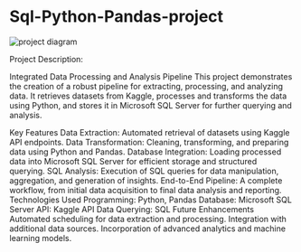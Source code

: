 # Sql-Python-Pandas-project
![project diagram](https://github.com/user-attachments/assets/f13fae64-ad53-4a38-91df-8cd4964a7864)

Project Description:

Integrated Data Processing and Analysis Pipeline
This project demonstrates the creation of a robust pipeline for extracting, processing, and analyzing data. It retrieves datasets from Kaggle, processes and transforms the data using Python, and stores it in Microsoft SQL Server for further querying and analysis.

Key Features
Data Extraction:
Automated retrieval of datasets using Kaggle API endpoints.
Data Transformation:
Cleaning, transforming, and preparing data using Python and Pandas.
Database Integration:
Loading processed data into Microsoft SQL Server for efficient storage and structured querying.
SQL Analysis:
Execution of SQL queries for data manipulation, aggregation, and generation of insights.
End-to-End Pipeline:
A complete workflow, from initial data acquisition to final data analysis and reporting.
Technologies Used
Programming: Python, Pandas
Database: Microsoft SQL Server
API: Kaggle API
Data Querying: SQL
Future Enhancements
Automated scheduling for data extraction and processing.
Integration with additional data sources.
Incorporation of advanced analytics and machine learning models.
